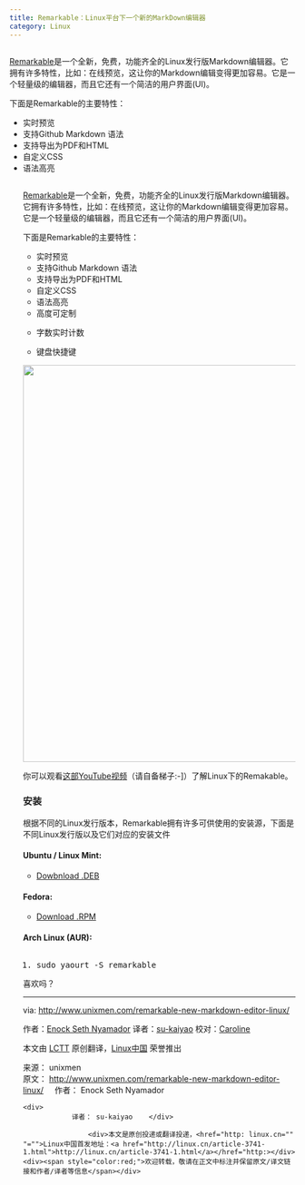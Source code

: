 ```yaml
---
title: Remarkable：Linux平台下一个新的MarkDown编辑器
category: Linux
---
```





<td id="article_content"><p><img src="http://img.linux.net.cn/data/attachment/album/201409/02/212700fiihhhy877i7ny1h.png" alt=""></p>
<p><a href="http://remarkableapp.net/">Remarkable</a>是一个全新，免费，功能齐全的Linux发行版Markdown编辑器。它拥有许多特性，比如：在线预览，这让你的Markdown编辑变得更加容易。它是一个轻量级的编辑器，而且它还有一个简洁的用户界面(UI)。</p>
<p>下面是Remarkable的主要特性：</p>
<ul>
<li>实时预览</li>
<li>支持Github Markdown 语法</li>
<li>支持导出为PDF和HTML</li>
<li>自定义CSS</li>
<li>语法高亮</li>
<td id="article_content"><p><img src="http://img.linux.net.cn/data/attachment/album/201409/02/212700fiihhhy877i7ny1h.png" alt=""></p>
<p><a href="http://remarkableapp.net/">Remarkable</a>是一个全新，免费，功能齐全的Linux发行版Markdown编辑器。它拥有许多特性，比如：在线预览，这让你的Markdown编辑变得更加容易。它是一个轻量级的编辑器，而且它还有一个简洁的用户界面(UI)。</p>
<p>下面是Remarkable的主要特性：</p>
<ul>
<li>实时预览</li>
<li>支持Github Markdown 语法</li>
<li>支持导出为PDF和HTML</li>
<li>自定义CSS</li>
<li>语法高亮</li>
<li>高度可定制</li>
<li>
<p class="p1">字数实时计数</p>
</li>
<li>键盘快捷键</li>
</ul>
<p><img src="http://img.linux.net.cn/data/attachment/album/201409/02/212702wus2fwm77y6uuu97.png" alt="" width="700"></p>
<p>你可以观看<a href="https://www.youtube.com/watch?v=UpjAIcXti9s">这部YouTube视频</a>（请自备梯子:-]）了解Linux下的Remakable。</p>
<h3 id="toc_1">安装</h3>
<p>根据不同的Linux发行版本，Remarkable拥有许多可供使用的安装源，下面是不同Linux发行版以及它们对应的安装文件</p>
<h4 id="toc_2">Ubuntu / Linux Mint:</h4>
<ul>
<li><a href="http://remarkableapp.net/files/remarkable_0.965_all.deb">Dowbnload .DEB</a></li>
</ul>
<h4 id="toc_3">Fedora:</h4>
<ul>
<li><a href="http://remarkableapp.net/files/remarkable-0.965.rpm">Download .RPM</a></li>
</ul>
<h4 id="toc_4">Arch Linux (AUR):</h4>
<pre class="prettyprint linenums prettyprinted" style=""><ol class="linenums"><li class="L0"><span class="pln">sudo yaourt </span><span class="pun">-</span><span class="pln">S remarkable</span></li></ol></pre>
<p>喜欢吗？</p>
<hr>
<p>via: <a href="http://www.unixmen.com/remarkable-new-markdown-editor-linux/">http://www.unixmen.com/remarkable-new-markdown-editor-linux/</a></p>
<p>作者：<a href="http://www.unixmen.com/author/seth/">Enock Seth Nyamador</a> 译者：<a href="https://github.com/su-kaiyao">su-kaiyao</a> 校对：<a href="https://github.com/carolinewuyan">Caroline</a></p>
<p>本文由 <a href="https://github.com/LCTT/TranslateProject">LCTT</a> 原创翻译，<a href="http://linux.cn/">Linux中国</a> 荣誉推出</p>

<div class="copyright">
    <div>来源： unixmen</div>    <div>
    	原文： <a href="http://www.unixmen.com/remarkable-new-markdown-editor-linux/" target="_blank">http://www.unixmen.com/remarkable-new-markdown-editor-linux/</a>&nbsp;&nbsp;&nbsp;&nbsp;    	作者： Enock Seth Nyamador    </div>

    <div>
    	    	译者： su-kaiyao    </div>

                	<div>本文是原创投递或翻译投递，<href="http: linux.cn="" "="">Linux中国首发地址：<a href="http://linux.cn/article-3741-1.html">http://linux.cn/article-3741-1.html</a></href="http:></div><div><span style="color:red;">欢迎转载，敬请在正文中标注并保留原文/译文链接和作者/译者等信息</span></div>

</div>
</td>
